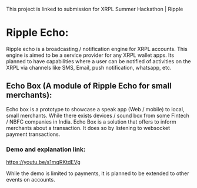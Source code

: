 This project is linked to submission for XRPL Summer Hackathon | Ripple

# Ripple Echo:
Ripple echo is a broadcasting / notification engine for XRPL accounts. This engine is aimed to be a service provider for any XRPL wallet apps. Its planned to have capabilities where a user can be notified of activities on the XRPL via channels like 
SMS, Email, push notification, whatsapp, etc.

## Echo Box (A module of Ripple Echo for small merchants):
Echo box is a prototype to showcase a speak app (Web / mobile) to local, small merchants. While there exists devices / sound box from some Fintech / NBFC companies in India. Echo Box is a solution that offers to inform merchants about a transaction. It does so by listening to  websocket payment transactions.

### Demo and explanation link:
https://youtu.be/s1mqRKtdEVg

While the demo is limited to payments, it is planned to be extended to other events on accounts.

